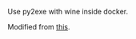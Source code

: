 Use py2exe with wine inside docker.

Modified from [this](https://github.com/ikus060/docker-python/blob/master/wine-py2/Dockerfile).
